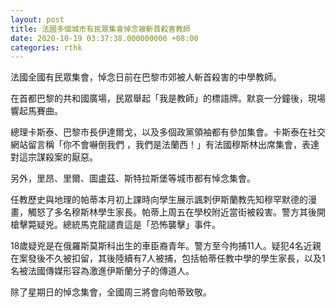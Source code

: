 ```yaml
---
layout: post
title: 法國多個城市有民眾集會悼念被斬首殺害教師
date: 2020-10-19 03:37:38.000000000 +08:00
categories: rthk
---
```


法國全國有民眾集會，悼念日前在巴黎市郊被人斬首殺害的中學教師。

在首都巴黎的共和國廣場，民眾舉起「我是教師」的標語牌。默哀一分鐘後，現場響起馬賽曲。

總理卡斯泰、巴黎市長伊達爾戈，以及多個政黨領袖都有參加集會。卡斯泰在社交網站留言稱「你不會嚇倒我們
，我們是法蘭西！」有法國穆斯林出席集會，表達對這宗謀殺案的厭惡。

另外，里昂、里爾、圖盧茲、斯特拉斯堡等城市都有悼念集會。

任教歷史與地理的帕蒂本月初上課時向學生展示諷刺伊斯蘭教先知穆罕默德的漫畫，觸怒了多名穆斯林學生家長。帕蒂上周五在學校附近當街被殺害。警方其後開槍擊斃疑兇。總統馬克龍譴責這是「恐怖襲擊」事件。

18歲疑兇是在俄羅斯莫斯科出生的車臣裔青年。警方至今拘捕11人。疑犯4名近親在案發後不久被扣留，其後陸續有7人被捕，包括帕蒂任教中學的學生家長，以及1名被法國傳媒形容為激進伊斯蘭分子的傳道人。

除了星期日的悼念集會，全國周三將會向帕蒂致敬。
